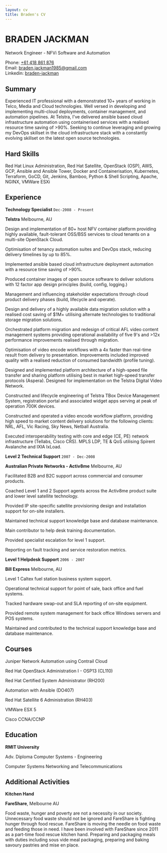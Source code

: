 ```yaml
---
layout: cv
title: Braden's CV
---
```

# BRADEN JACKMAN
Network Engineer - NFVi Software and Automation

<div id="webaddress">
Phone: <a href="tel: +61 418 861 876">+61 418 861 876</a><br>
Email: <a href="mailto: braden.jackman1985@gmail.com">braden.jackman1985@gmail.com</a><br>
Linkedin: <a href="https://www.linkedin.com/in/braden-jackman/">braden-jackman</a><br>
</div>

## Summary
Experienced IT professional with a demonstrated 10+ years of working in Telco, Media and Cloud technologies. Well versed in developing and implementing multi-cloud deployments, container management, and automation pipelines. At Telstra, I've delivered ansible based cloud infrastructure automation using containerised services with a realised resource time saving of >90%. Seeking to continue leveraging and growing my DevOps skillset in the cloud infrastructure stack with a constantly evolving skillset on the latest open source technologies.

## Hard Skills
Red Hat Linux Administration, Red Hat Satellite, OpenStack (OSP), AWS, GCP, Ansible and Ansible Tower, Docker and Containerisation, Kubernetes, Terraform, GoCD, Git, Jenkins, Bamboo, Python & Shell Scripting, Apache, NGINX, VMWare ESXi

## Experience
__Technology Specialist__
`Dec-2008 - Present`

__Telstra__ Melbourne, AU

Design and implementation of  80+ host NFV container platform providing highly available, fault-tolerant OSS/BSS services to cloud tenants on a multi-site OpenStack Cloud.

Optimisation of tenancy automation suites and DevOps stack, reducing delivery timelines by up to 85%.

Implemented ansible based cloud infrastructure deployment automation with a resource time saving of >90%.

Produced container images of open source software to deliver solutions with 12 factor app design principles (build, config, logging.) 

Management and influencing stakeholder expectations through cloud product delivery phases (build, lifecycle and operate).

Design and delivery of a highly available data migration solution with a realised cost saving of $1M+ utilising alternate technologies to traditional storage migration solutions.

Orchestrated platform migration and redesign of critical AFL video content management systems providing operational availability of five 9's and >12x performance improvements realised through migration.

Optimisation of video encode workflows with a 4x faster than real-time result from delivery to presentation. Improvements included improved quality with a realised reduction of consumed bandwidth (profile tuning).

Designed and implemented platform architecture of a high-speed file transfer and sharing platform utilising best in market high-speed transfer protocols (Aspera).  Designed for implementation on the Telstra Digital Video Network.

Constructed and lifecycle engineering of Telstra TBox Device Management System, registration portal and associated widget apps serving at peak of operation 700K devices.

Constructed and operated a video encode workflow platform, providing high speed to market content delivery solutions for the following clients: NRL, AFL, Vic Racing, Sky News, Netball Australia. 

Executed interoperability testing with core and edge (CE, PE) network infrastructure (Tellabs, Cisco CRS). MPLS LDP, TE & QoS utilising  Spirent Avalanche and IXIA IxLoad.


__Level 2 Technical Support__
`2007 - Dec-2008`

__Australian Private Networks - Activ8me__ Melbourne, AU

Facilitated B2B and B2C support across commercial and consumer products.

Coached Level 1 and 2 Support agents across the Activ8me product suite and lower level satellite technology.

Provided IP site-specific satellite provisioning design and installation support for on-site installers.

Maintained technical support knowledge base and database maintenance.

Main contributor to help desk training documentation.

Provided specialist escalation for level 1 support.

Reporting on fault tracking and service restoration metrics.


__Level 1 Helpdesk Support__
`2006 - 2007`

__Bill Express__ Melbourne, AU

Level 1 Caltex fuel station business system support.

Operational technical support for point of sale, back office and fuel systems.

Tracked hardware swap-out and SLA reporting of on-site equipment.

Provided remote system management for back office Windows servers and POS systems.

Maintained and contributed to the technical support knowledge base and database maintenance.


## Courses
Juniper Network Automation using Contrail Cloud

Red Hat OpenStack Administration I - OSP13 (CL110) 

Red Hat Certified System Administrator (RH200)

Automation with Ansible (DO407) 

Red Hat Satellite 6 Administration (RH403)

VMWare ESX 5

Cisco CCNA/CCNP


## Education
__RMIT University__

Adv. Diploma Computer Systems - Engineering

Computer Systems Networking and Telecommunications


## Additional Activities
__Kitchen Hand__

__FareShare__, Melbourne AU

Food waste, hunger and poverty are not a necessity in our society. Unnecessary food waste should not be ignored and FareShare is fighting hunger through food rescue. FareShare is moving the needle on food waste and feeding those in need.  I have been involved with FareShare since 2011 as a part-time food rescue kitchen hand. Preparing and packaging meals with duties including sous vide meal packaging, preparing and baking savoury pastries and mise en place.

<!-- ### Footer Last updated: April 2019 -->
